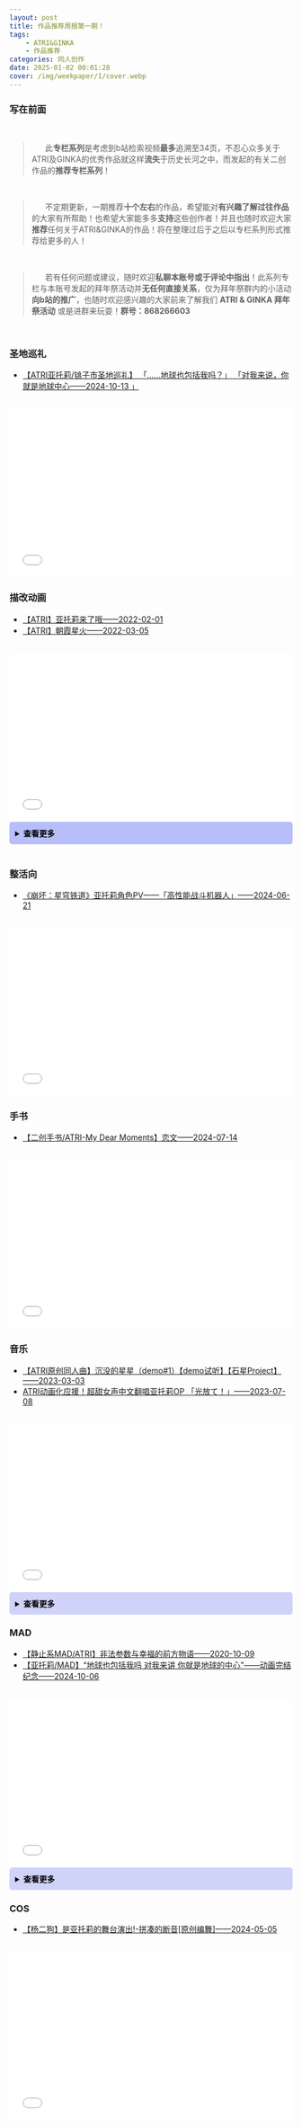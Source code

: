 ```yaml
---
layout: post
title: 作品推荐周报第一期！
tags: 
    - ATRI&GINKA 
    - 作品推荐
categories: 同人创作
date: 2025-01-02 00:01:28
cover: /img/weekpaper/1/cover.webp
---
```


### **写在前面**
<br>

>&nbsp;&nbsp;&nbsp;&nbsp;&nbsp;&nbsp;此**专栏系列**是考虑到b站检索视频**最多**追溯至34页，不忍心众多关于ATRI及GINKA的优秀作品就这样**流失**于历史长河之中，而发起的有关二创作品的**推荐专栏系列**！

<br>

> &nbsp;&nbsp;&nbsp;&nbsp;&nbsp;&nbsp;不定期更新，一期推荐**十个左右**的作品，希望能对**有兴趣了解过往作品**的大家有所帮助！也希望大家能多多**支持**这些创作者！并且也随时欢迎大家**推荐**任何关于ATRI&GINKA的作品！将在整理过后于之后以专栏系列形式推荐给更多的人！

<br>

> &nbsp;&nbsp;&nbsp;&nbsp;&nbsp;&nbsp;若有任何问题或建议，随时欢迎**私聊本账号或于评论中指出**！此系列专栏与本账号发起的拜年祭活动并**无任何直接关系**，仅为拜年祭群内的小活动**向b站的推广**，也随时欢迎感兴趣的大家前来了解我们 **ATRI & GINKA 拜年祭活动** 或是进群来玩耍！**群号：868266603**

<br>

### 圣地巡礼
- [【ATRI亚托莉/铫子市圣地巡礼】 「……地球也包括我吗？」 「对我来说，你就是地球中心——2024-10-13 」](https://www.bilibili.com/video/BV1CF2zYuEuE)

<br>

<iframe loading="lazy" width="100%" height="300" src="//player.bilibili.com/player.html?isOutside=true&aid=113299861539511&bvid=BV1CF2zYuEuE&cid=26273909602&p=1&autoplay=0" scrolling="no" border="0" frameborder="no" framespacing="0" allowfullscreen="true"></iframe>

<br>

### 描改动画

- [【ATRI】亚托莉来了哦——2022-02-01](https://www.bilibili.com/video/BV1fL4y1x7np)
- [【ATRI】朝霞星火——2022-03-05](https://www.bilibili.com/video/BV1AF41147Fu)

<br>

<iframe loading="lazy" width="100%" height="300" src="//player.bilibili.com/player.html?isOutside=true&aid=297067614&bvid=BV1AF41147Fu&cid=543276302&p=1&autoplay=0" scrolling="no" border="0" frameborder="no" framespacing="0" allowfullscreen="true"></iframe>

<br>


<details>
  <summary style="background-color:rgb(183, 190, 249);; color:rgb(0, 0, 0); padding: 10px; border-radius: 5px;font-weight: bold;">查看更多</summary>
  <br>

  <iframe loading="lazy" width="100%" height="300" src="//player.bilibili.com/player.html?isOutside=true&aid=851126785&bvid=BV1fL4y1x7np&cid=500002995&p=1&autoplay=0" scrolling="no" border="0" frameborder="no" framespacing="0" allowfullscreen="true"></iframe>
</details>
<br>

### 整活向

- [《崩坏：星穹铁道》亚托莉角色PV——「高性能战斗机器人」——2024-06-21](https://www.bilibili.com/video/BV1Mx4y187NZ)

<br>

<iframe loading="lazy" width="100%" height="300" src="//player.bilibili.com/player.html?isOutside=true&aid=1005831721&bvid=BV1Mx4y187NZ&cid=1588156267&p=1&autoplay=0" scrolling="no" border="0" frameborder="no" framespacing="0" allowfullscreen="true"></iframe>

<br>

### 手书

- [【二创手书/ATRI-My Dear Moments】恋文——2024-07-14](https://www.bilibili.com/video/BV1wf421z74X)

<br>

<iframe loading="lazy" width="100%" height="300" src="//player.bilibili.com/player.html?isOutside=true&aid=1206015396&bvid=BV1wf421z74X&cid=1614558739&p=1&autoplay=0" scrolling="no" border="0" frameborder="no" framespacing="0" allowfullscreen="true"></iframe>

<br>

### 音乐

- [【ATRI原创同人曲】沉没的星星（demo#1）【demo试听】【石星Project】——2023-03-03](https://www.bilibili.com/video/BV1ds4y1o7Mr)
- [ATRI动画化应援！超甜女声中文翻唱亚托莉OP 「光放て！」——2023-07-08](https://www.bilibili.com/video/BV1bu411j7TA)

<br>

<iframe loading="lazy" width="100%" height="300" src="//player.bilibili.com/player.html?isOutside=true&aid=530714178&bvid=BV1bu411j7TA&cid=1188848671&p=1&autoplay=0" scrolling="no" border="0" frameborder="no" framespacing="0" allowfullscreen="true"></iframe>

<br>

<details>
  <summary style="background-color:rgb(207, 211, 249);; color:rgb(0, 0, 0); padding: 10px; border-radius: 5px;font-weight: bold;">查看更多</summary>
  <br>

  <iframe loading="lazy" width="100%" height="300" src="//player.bilibili.com/player.html?isOutside=true&aid=992931795&bvid=BV1ds4y1o7Mr&cid=1036450034&p=1&autoplay=0" scrolling="no" border="0" frameborder="no" framespacing="0" allowfullscreen="true"></iframe>
</details>

### MAD

- [【静止系MAD/ATRI】非法参数与幸福的前方物语——2020-10-09](https://www.bilibili.com/video/BV1Cp4y1r7xL)
- [【亚托莉/MAD】“地球也包括我吗 对我来讲 你就是地球的中心”——动画完结纪念——2024-10-06](https://www.bilibili.com/video/BV1c81eYnEb5)

<br>

<iframe loading="lazy" width="100%" height="300" src="//player.bilibili.com/player.html?isOutside=true&aid=113259277456577&bvid=BV1c81eYnEb5&cid=26165578885&p=1&autoplay=0" scrolling="no" border="0" frameborder="no" framespacing="0" allowfullscreen="true"></iframe>

<br>

<details>
  <summary style="background-color:rgb(207, 211, 249);; color:rgb(0, 0, 0); padding: 10px; border-radius: 5px;font-weight: bold;">查看更多</summary>
  <br>

  <iframe loading="lazy" width="100%" height="300" src="//player.bilibili.com/player.html?isOutside=true&aid=969951866&bvid=BV1Cp4y1r7xL&cid=243868167&p=1&autoplay=0" scrolling="no" border="0" frameborder="no" framespacing="0" allowfullscreen="true"></iframe>
</details>

### COS

- [【杨二狗】是亚托莉的舞台演出!-拼凑的断音[原创编舞]——2024-05-05](https://www.bilibili.com/video/BV1Ei421y7rm)

<br>

<iframe loading="lazy" width="100%" height="300" src="//player.bilibili.com/player.html?isOutside=true&aid=1454030485&bvid=BV1Ei421y7rm&cid=1531717893&p=1&autoplay=0" scrolling="no" border="0" frameborder="no" framespacing="0" allowfullscreen="true"></iframe>

